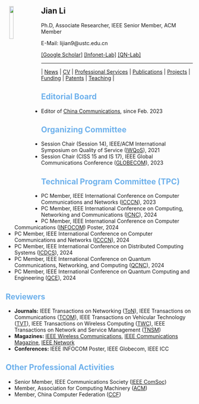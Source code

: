 <body>
  <img align="left" width="15%" height="15%" hspace = 10 src="/homepage/images/Photo-lijian.JPG"/>
    <span>
      <h2 size="8" face="" color="black">Jian Li</h2>
      <p>
        Ph.D, Associate Researcher, IEEE Senior Member, ACM Member
      </p>
      <p>
        E-Mail: lijian9@ustc.edu.cn
      </p>
      <p>
        <a href="https://scholar.google.com/citations?user=ZuP2MtEAAAAJ&hl=zh-CN">[Google Scholar]</a> <a href="http://if.ustc.edu.cn/member.php">[Infonet-Lab]</a> <a href="https://qnlab-ustc.com/">[QN-Lab]</a>
      </p>
    </span>
</body>

***

| [News](/homepage/) | [CV](/homepage/CV.html) | [Professional Services](/homepage/services.html) | [Publications](/homepage/publications.html) | [Projects](/homepage/projects.html) | [Funding](/homepage/funding.html) | [Patents](/homepage/patents.html) | [Teaching](/homepage/teaching.html) |  

## <font color=#6EB1EC>Editorial Board</font>
* Editor of [China Communications](http://www.cic-chinacommunications.cn/EN/column/column12.shtml), since Feb. 2023

## <font color=#6EB1EC>Organizing Committee</font>
* Session Chair (Session 14), IEEE/ACM International Symposium on Quality of Service ([IWQoS](https://iwqos2023.ieee-iwqos.org/)), 2021  
* Session Chair (CISS 15 and IS 17), IEEE Global Communications Conference ([GLOBECOM](https://globecom2023.ieee-globecom.org/technical-program#S1569622219)), 2023  

## <font color=#6EB1EC>Technical Program Committee (TPC)</font>
* PC Member, IEEE International Conference on Computer Communications and Networks ([ICCCN](http://www.icccn.org/index.html)), 2023  
* PC Member, IEEE International Conference on Computing, Networking and Communications ([ICNC](http://www.conf-icnc.org/2024/)), 2024  
* PC Member, IEEE International Conference on Computer Communications ([INFOCOM](https://infocom2024.ieee-infocom.org/)) Poster, 2024
* PC Member, IEEE International Conference on Computer Communications and Networks ([ICCCN](http://www.icccn.org/index.html)), 2024  
* PC Member, IEEE International Conference on Distributed Computing Systems ([ICDCS](https://icdcs2024.icdcs.org/)), 2024  
* PC Member, IEEE International Conference on Quantum Communications, Networking, and Computing ([QCNC](https://www.ieee-qcnc.org/2024/index.php)), 2024  
* PC Member, IEEE International Conference on Quantum Computing and Engineering ([QCE](https://qce.quantum.ieee.org/2024/)), 2024  

## <font color=#6EB1EC>Reviewers</font>
* **Journals:**  IEEE Transactions on Networking ([ToN](https://mc.manuscriptcentral.com/tnet-ieee)), IEEE Transactions on Communications ([TCOM](https://mc.manuscriptcentral.com/tCOM)), IEEE Transactions on Vehicular Technology ([TVT](https://mc.manuscriptcentral.com/tvt-ieee)), IEEE Transactions on Wireless Computing ([TWC](https://mc.manuscriptcentral.com/twc)), IEEE Transactions on Network and Service Management ([TNSM](https://mc.manuscriptcentral.com/tnsm))
* **Magazines:**  [IEEE Wireless Communications](https://mc.manuscriptcentral.com/ieee-wcm), [IEEE Communications Magazine](https://mc.manuscriptcentral.com/commag-ieee), [IEEE Network](https://mc.manuscriptcentral.com/network-ieee)
* **Conferences:**  IEEE INFOCOM Poster, IEEE Globecom, IEEE ICC


## <font color=#6EB1EC>Other Professional Activities</font>
* Senior Member, IEEE Communications Society ([IEEE ComSoc](https://www.comsoc.org/))
* Member, Association for Computing Machinery ([ACM](https://www.acm.org/))
* Member, China Computer Federation ([CCF](https://www.ccf.org.cn/))

